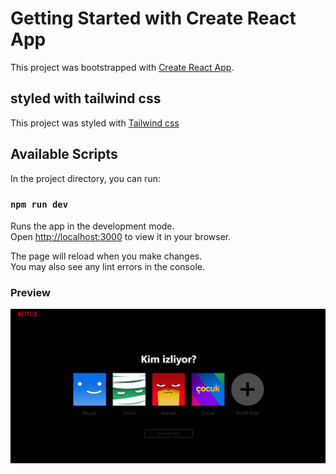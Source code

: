 # Getting Started with Create React App

This project was bootstrapped with [Create React App](https://github.com/facebook/create-react-app).

## styled with tailwind css

This project was styled with [Tailwind css](https://tailwindcss.com)

## Available Scripts

In the project directory, you can run:

### `npm run dev`

Runs the app in the development mode.\
Open [http://localhost:3000](http://localhost:3000) to view it in your browser.

The page will reload when you make changes.\
You may also see any lint errors in the console.

### Preview

![preview of project](/src/assets/preview.png)